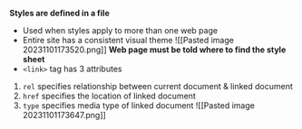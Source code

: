 **Styles are defined in a file**
- Used when styles apply to more than one web page
- Entire site has a consistent visual theme
	![[Pasted image 20231101173520.png]]
**Web page must be told where to find the style sheet**
- `<link>` tag has 3 attributes
1. `rel` specifies relationship between current document & linked document
2. `href` specifies the location of linked document
3. `type` specifies media type of linked document
	![[Pasted image 20231101173647.png]]